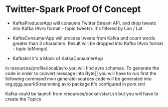 # Twitter-Spark Proof Of Concept

- KafkaProducerApp will consume Twitter Stream API, and drop tweets into Kafka (Avro format - topic tweets). It's filtered by Lon / Lat
- KafkaConsumerApp will process tweets from Kafka and count words greater than 3 characters. Result will be dropped into Kafka (Avro format - topic toMongo)

- KafkaInit it's a Mock of KafkaConsumerApp

In resources/profile/local/avro you will find avro schemas. To generate the code in order to convert message into Byte[] you will have to run first the following command mvn generate-sources 
code will be generated into org.pjgg.sparkStreamming.avro package It's configured in pom.xml

Kafka could be launch from resources/docker/start.sh but you will have to create the Topics 

